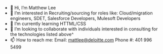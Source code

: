 - 👋 Hi, I’m Matthew Lee 
- 👀 I’m interested in Recruiting/sourcing for roles like: Cloud/migration engineers, SDET, Salesforce Developers, Mulesoft Developers
- 🌱 I’m currently learning HTTML/CSS 
- 💞️ I’m looking to collaborate with individuals interested in consulting for the technologies listed above^ 
- 📫 How to reach me: 
  Email: mattlee@deloitte.com
  Phone #: 401 996 5499

<!---
heatlee333/heatlee333 is a ✨ special ✨ repository because its `README.md` (this file) appears on your GitHub profile.
You can click the Preview link to take a look at your changes.
--->
